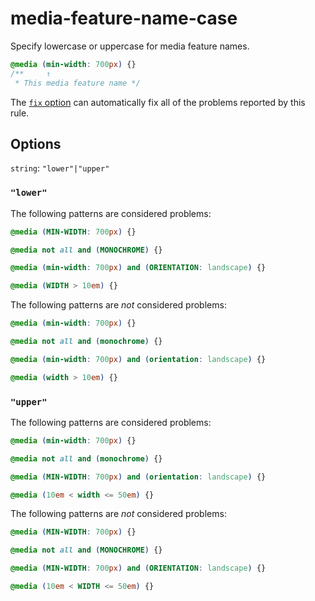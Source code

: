 # media-feature-name-case

Specify lowercase or uppercase for media feature names.

```css
@media (min-width: 700px) {}
/**     ↑
 * This media feature name */
```

The [`fix` option](https://stylelint.io/user-guide/options#fix) can automatically fix all of the problems reported by this rule.

## Options

`string`: `"lower"|"upper"`

### `"lower"`

The following patterns are considered problems:

```css
@media (MIN-WIDTH: 700px) {}
```

```css
@media not all and (MONOCHROME) {}
```

```css
@media (min-width: 700px) and (ORIENTATION: landscape) {}
```

```css
@media (WIDTH > 10em) {}
```

The following patterns are _not_ considered problems:

```css
@media (min-width: 700px) {}
```

```css
@media not all and (monochrome) {}
```

```css
@media (min-width: 700px) and (orientation: landscape) {}
```

```css
@media (width > 10em) {}
```

### `"upper"`

The following patterns are considered problems:

```css
@media (min-width: 700px) {}
```

```css
@media not all and (monochrome) {}
```

```css
@media (MIN-WIDTH: 700px) and (orientation: landscape) {}
```

```css
@media (10em < width <= 50em) {}
```

The following patterns are _not_ considered problems:

```css
@media (MIN-WIDTH: 700px) {}
```

```css
@media not all and (MONOCHROME) {}
```

```css
@media (MIN-WIDTH: 700px) and (ORIENTATION: landscape) {}
```

```css
@media (10em < WIDTH <= 50em) {}
```
